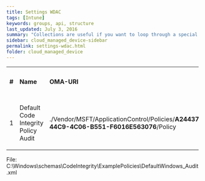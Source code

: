 ```yaml
---
title: Settings WDAC
tags: [Intune]
keywords: groups, api, structure
last_updated: July 3, 2016
summary: "Collections are useful if you want to loop through a special folder of pages that you make available in a content API. You could also use collections if you have a set of articles that you want to treat differently from the other content, with a different layout or format."
sidebar: cloud_managed_device-sidebar
permalink: settings-wdac.html
folder: cloud_managed_device
---
```


<table data-layout="default" data-local-id="ca268772-d718-40d0-9cfc-60133f2b91cb" class="confluenceTable"><colgroup><col style="width: 48.0px;"><col style="width: 195.0px;"><col style="width: 280.0px;"><col style="width: 130.0px;"><col style="width: 102.0px;"></colgroup><tbody><tr><td data-highlight-colour="#4f81bd" class="confluenceTd"><p><strong>#</strong></p></td><td data-highlight-colour="#4f81bd" class="confluenceTd"><p><strong>Name</strong></p></td><td data-highlight-colour="#4f81bd" class="confluenceTd"><p><strong>OMA-URI</strong></p></td><td data-highlight-colour="#4f81bd" class="confluenceTd"><p><strong>Data Type</strong></p></td><td data-highlight-colour="#4f81bd" class="confluenceTd"><p><strong>Value</strong></p></td></tr><tr><td data-highlight-colour="#d3dfee" class="confluenceTd"><p>1</p></td><td data-highlight-colour="#d3dfee" class="confluenceTd"><p>Default Code Integrity Policy Audit</p></td><td data-highlight-colour="#d3dfee" class="confluenceTd"><p>./Vendor/MSFT/ApplicationControl/Policies/<strong>A244370E-44C9-4C06-B551-F6016E563076</strong>/Policy</p></td><td data-highlight-colour="#d3dfee" class="confluenceTd"><p>Base64 (file)</p></td><td data-highlight-colour="#d3dfee" class="confluenceTd"><p>Encrypted bin file</p></td></tr></tbody></table>

File: C:\\Windows\\schemas\\CodeIntegrity\\ExamplePolicies\\DefaultWindows\_Audit.xml